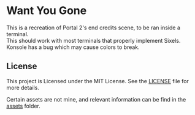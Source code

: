 # Want You Gone

This is a recreation of Portal 2's end credits scene, to be ran inside a terminal.  
This should work with most terminals that properly implement Sixels. Konsole has a bug which may cause colors to break.

## License

This project is Licensed under the MIT License. See the [LICENSE](LICENSE) file for more details.

Certain assets are not mine, and relevant information can be find in the [assets](assets) folder.
